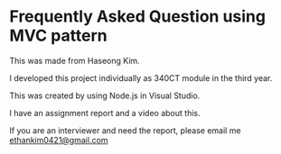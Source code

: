 # Frequently Asked Question using MVC pattern
This was made from Haseong Kim.

I developed this project individually as 340CT module in the third year.

This was created by using Node.js in Visual Studio.

I have an assignment report and a video about this.

If you are an interviewer and need the report, please email me ethankim0421@gmail.com
